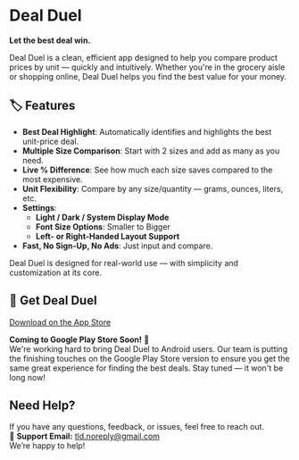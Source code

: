 # Deal Duel

**Let the best deal win.**

Deal Duel is a clean, efficient app designed to help you compare product prices by unit — quickly and intuitively. Whether you're in the grocery aisle or shopping online, Deal Duel helps you find the best value for your money.

## 🏷 Features

- **Best Deal Highlight**: Automatically identifies and highlights the best unit-price deal.
- **Multiple Size Comparison**: Start with 2 sizes and add as many as you need.
- **Live % Difference**: See how much each size saves compared to the most expensive.
- **Unit Flexibility**: Compare by any size/quantity — grams, ounces, liters, etc.
- **Settings**:
  - **Light / Dark / System Display Mode**
  - **Font Size Options**: Smaller to Bigger
  - **Left- or Right-Handed Layout Support**
- **Fast, No Sign-Up, No Ads**: Just input and compare.

Deal Duel is designed for real-world use — with simplicity and customization at its core.

## 📱 Get Deal Duel

[Download on the App Store](https://apps.apple.com/us/app/deal-duel/id6748555216)

**Coming to Google Play Store Soon!** 🚀  
We're working hard to bring Deal Duel to Android users. Our team is putting the finishing touches on the Google Play Store version to ensure you get the same great experience for finding the best deals. Stay tuned — it won't be long now!

## Need Help?

If you have any questions, feedback, or issues, feel free to reach out.  
📩 **Support Email:** [tld.noreply@gmail.com](mailto:tld.noreply@gmail.com)  
We’re happy to help!